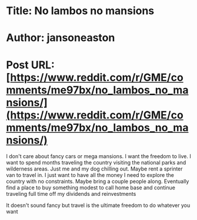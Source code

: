 # Title: No lambos no mansions
# Author: jansoneaston
# Post URL: [https://www.reddit.com/r/GME/comments/me97bx/no_lambos_no_mansions/](https://www.reddit.com/r/GME/comments/me97bx/no_lambos_no_mansions/)


I don't care about fancy cars or mega mansions. I want the freedom to live. I want to spend months traveling the country visiting the national parks and wilderness areas. Just me and my dog chilling out. Maybe rent a sprinter van to travel in. I just want to have all the money I need to explore the country with no constraints. Maybe bring a couple people along. Eventually find a place to buy something modest to call home base and continue traveling full time off my dividends and reinvestments

It doesn't sound fancy but travel is the ultimate freedom to do whatever you want